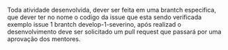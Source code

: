 Toda atividade desenvolvida, dever ser feita em uma brantch especifica, que dever ter no nome o codigo da issue que esta sendo verificada exemplo issue 1 brantch develop-1-severino, após realizad o desenvolvimento deve ser solicitado um pull request que passará por uma aprovação dos mentores.

